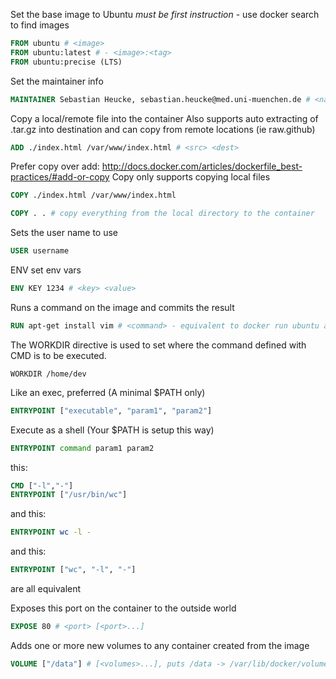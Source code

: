 Set the base image to Ubuntu *must be first instruction* - use docker search to find images

```dockerfile
FROM ubuntu # <image>
FROM ubuntu:latest # - <image>:<tag>
FROM ubuntu:precise (LTS)
```

Set the maintainer info
```dockerfile
MAINTAINER Sebastian Heucke, sebastian.heucke@med.uni-muenchen.de # <name>
```

Copy a local/remote file into the container 
Also supports auto extracting of .tar.gz into destination and can copy from remote locations (ie raw.github)
```dockerfile
ADD ./index.html /var/www/index.html # <src> <dest>
```

Prefer copy over add: http://docs.docker.com/articles/dockerfile_best-practices/#add-or-copy
Copy only supports copying local files
```dockerfile
COPY ./index.html /var/www/index.html

COPY . . # copy everything from the local directory to the container
```

Sets the user name to use 
```dockerfile
USER username
```
ENV set env vars
```dockerfile
ENV KEY 1234 # <key> <value>
```

Runs a command on the image and commits the result
```dockerfile
RUN apt-get install vim # <command> - equivalent to docker run ubuntu apt-get install vim && docker commit XXXX
```

The WORKDIR directive is used to set where the command defined with CMD is to be executed.
```
WORKDIR /home/dev
```

Like an exec, preferred (A minimal $PATH only)
```dockerfile
ENTRYPOINT ["executable", "param1", "param2"] 
```

Execute as a shell (Your $PATH is setup this way)
```dockerfile
ENTRYPOINT command param1 param2 
```

this:
```dockerfile
CMD ["-l","-"]
ENTRYPOINT ["/usr/bin/wc"]
```


and this:
```dockerfile
ENTRYPOINT wc -l -
```

and this:
```dockerfile
ENTRYPOINT ["wc", "-l", "-"]
```

are all equivalent

Exposes this port on the container to the outside world
```dockerfile
EXPOSE 80 # <port> [<port>...]
```

Adds one or more new volumes to any container created from the image
```dockerfile
VOLUME ["/data"] # [<volumes>...], puts /data -> /var/lib/docker/volumes/
```